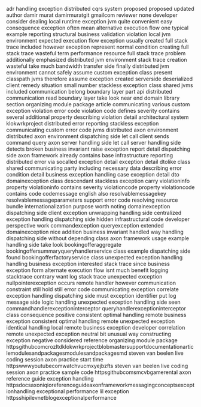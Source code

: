 adr handling exception distributed cqrs system proposed proposed updated author damir murat damirmuratgit gmailcom reviewer none developer consider dealing local runtime exception jvm quite convenient easy consequence exception often mean alternative execution flow one typical example reporting structural business validation violation local jvm environment expected execution flow exception usually created full stack trace included however exception represent normal condition creating full stack trace wasteful term performance resource full stack trace problem additionally emphasized distributed jvm environment stack trace creation wasteful take much bandwidth transfer side finally distributed jvm environment cannot safely assume custom exception class present classpath jvms therefore assume exception created serverside deserialized client remedy situation small number stackless exception class shared jvms included communication belong boundary layer part api distributed communication read boundary layer take look near end domain library section organizing module package article communicating various custom exception violation error code violation code defines severity contains several additional property describing violation detail architectural system klokwrkproject distributed error reporting stackless exception communicating custom error code jvms distributed axon environment distributed axon environment dispatching side let call client sends command query axon server handling side let call server handling side detects broken business invariant raise exception report detail dispatching side axon framework already contains base infrastructure reporting distributed error via socalled exception detail exception detail dtolike class shared communicating party including necessary data describing error condition detail business exception handling case exception detail dto domainexception class descendant stackless exception carry violationinfo property violationinfo contains severity violationcode property violationcode contains code codemessage english also resolvablemessagekey resolvablemessageparameters support error code resolving resource bundle internationalization purpose worth noting domainexception dispatching side client exception unwrapping handling side centralized exception handling dispatching side hidden infrastructural code developer perspective work commandexception queryexception extended domainexception nice addition business invariant handled way handling dispatching side without depending class axon framework usage example handling side take look bookingofferaggregate bookingoffersummaryqueryhandlerservice class example dispatching side found bookingofferfactoryservice class unexpected exception handling handling business exception interested stack trace since business exception form alternate execution flow isnt much benefit logging stacktrace contrary want log stack trace unexpected exception nullpointerexception occurs remote handler however communication constraint still hold still error code communicating exception correlate exception handling dispatching side must exception identifier put log message side logic handling unexpected exception handling side seen commandhandlerexceptioninterceptor queryhandlerexceptioninterceptor class consequence positive consistent optimal handling remote business exception consistent optimal handling remote unexpected exception identical handling local remote business exception developer correlation remote unexpected exception neutral bit unusual way constructing exception negative considered reference organizing module package httpsgithubcomcrozltdklokwrkprojectblobmastersupportdocumentationarticlemodulesandpackagesmodulesandpackagesmd steven van beelen live coding session axon practice start time httpswwwyoutubecomwatchvucmxyejbzfts steven van beelen live coding session axon practice sample code httpsgithubcomsmcvbgamerental axon reference guide exception handling httpsdocsaxoniqioreferenceguideaxonframeworkmessagingconceptsexceptionhandling exceptional performance lil exception httpsshipilevnetblogexceptionalperformance